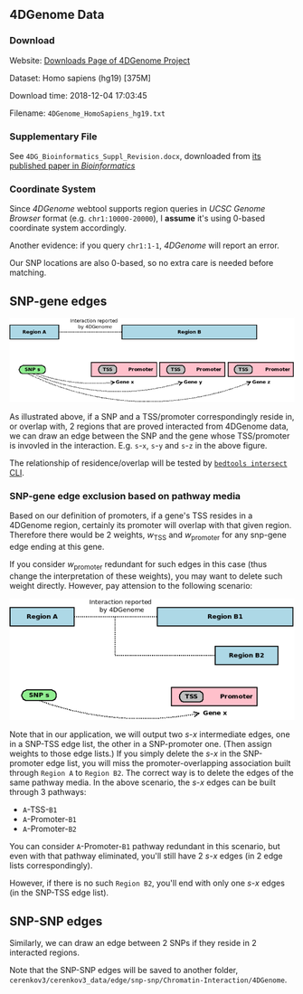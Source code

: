 ## 4DGenome Data

### Download

Website: [Downloads Page of 4DGenome Project](https://4dgenome.research.chop.edu/Download.html)

Dataset: Homo sapiens (hg19) [375M]

Download time: 2018-12-04 17:03:45

Filename: `4DGenome_HomoSapiens_hg19.txt`

### Supplementary File

See `4DG_Bioinformatics_Suppl_Revision.docx`, downloaded from [its published paper in _Bioinformatics_](https://academic.oup.com/bioinformatics/article/32/17/2727/2450752)

### Coordinate System

Since _4DGenome_ webtool supports region queries in _UCSC Genome Browser_ format (e.g. `chr1:10000-20000`), I **assume** it's using 0-based coordinate system accordingly.

Another evidence: if you query `chr1:1-1`, _4DGenome_ will report an error.

Our SNP locations are also 0-based, so no extra care is needed before matching.

## SNP-gene edges

![](./4DGenome_edges.png)

As illustrated above, if a SNP and a TSS/promoter correspondingly reside in, or overlap with, 2 regions that are proved interacted from 4DGenome data, we can draw an edge between the SNP and the gene whose TSS/promoter is invovled in the interaction. E.g. `s`-`x`, `s`-`y` and `s`-`z` in the above figure.

The relationship of residence/overlap will be tested by [`bedtools intersect` CLI](https://bedtools.readthedocs.io/en/latest/content/tools/intersect.html).

### SNP-gene edge exclusion based on pathway media

Based on our definition of promoters, if a gene's TSS resides in a 4DGenome region, certainly its promoter will overlap with that given region. Therefore there would be 2 weights, $w_{\text{TSS}}$ and $w_{\text{promoter}}$ for any snp-gene edge ending at this gene.

If you consider $w_{\text{promoter}}$ redundant for such edges in this case (thus change the interpretation of these weights), you may want to delete such weight directly. However, pay attension to the following scenario:

![](./4DGenome_edges_promoter_vs_tss.png)

Note that in our application, we will output two $s$-$x$ intermediate edges, one in a SNP-TSS edge list, the other in a SNP-promoter one. (Then assign weights to those edge lists.) If you simply delete the $s$-$x$ in the SNP-promoter edge list, you will miss the promoter-overlapping association built through `Region A` to `Region B2`. The correct way is to delete the edges of the same pathway media. In the above scenario, the $s$-$x$ edges can be built through 3 pathways:

- `A`-TSS-`B1`
- `A`-Promoter-`B1`
- `A`-Promoter-`B2`

You can consider `A`-Promoter-`B1` pathway redundant in this scenario, but even with that pathway eliminated, you'll still have 2 $s$-$x$ edges (in 2 edge lists correspondingly). 

However, if there is no such `Region B2`, you'll end with only one $s$-$x$ edges (in the SNP-TSS edge list).

## SNP-SNP edges

Similarly, we can draw an edge between 2 SNPs if they reside in 2 interacted regions. 

Note that the SNP-SNP edges will be saved to another folder, `cerenkov3/cerenkov3_data/edge/snp-snp/Chromatin-Interaction/4DGenome`.